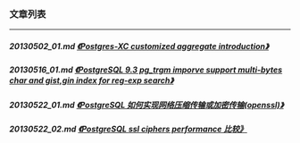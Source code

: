 ### 文章列表  
----  
##### 20130502_01.md   [《Postgres-XC customized aggregate introduction》](20130502_01.md)  
##### 20130516_01.md   [《PostgreSQL 9.3 pg_trgm imporve support multi-bytes char and gist,gin index for reg-exp search》](20130516_01.md)  
##### 20130522_01.md   [《PostgreSQL 如何实现网络压缩传输或加密传输(openssl)》](20130522_01.md)  
##### 20130522_02.md   [《PostgreSQL ssl ciphers performance 比较》](20130522_02.md)  
